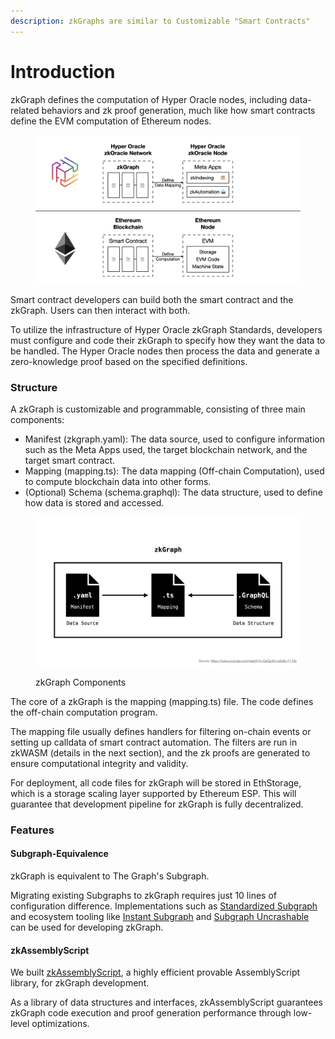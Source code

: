 ```yaml
---
description: zkGraphs are similar to Customizable "Smart Contracts"
---
```


# Introduction

zkGraph defines the computation of Hyper Oracle nodes, including data-related behaviors and zk proof generation, much like how smart contracts define the EVM computation of Ethereum nodes.

<figure><img src="../.gitbook/assets/截屏2023-03-11 下午11.56.32.png" alt=""><figcaption></figcaption></figure>

Smart contract developers can build both the smart contract and the zkGraph. Users can then interact with both.

To utilize the infrastructure of Hyper Oracle zkGraph Standards, developers must configure and code their zkGraph to specify how they want the data to be handled. The Hyper Oracle nodes then process the data and generate a zero-knowledge proof based on the specified definitions.

### Structure

A zkGraph is customizable and programmable, consisting of three main components:

* Manifest (zkgraph.yaml): The data source, used to configure information such as the Meta Apps used, the target blockchain network, and the target smart contract.
* Mapping (mapping.ts): The data mapping (Off-chain Computation), used to compute blockchain data into other forms.
* (Optional) Schema (schema.graphql): The data structure, used to define how data is stored and accessed.

<figure><img src="../.gitbook/assets/截屏2023-03-14 07.24.03.png" alt=""><figcaption><p>zkGraph Components</p></figcaption></figure>

The core of a zkGraph is the mapping (mapping.ts) file. The code defines the off-chain computation program.

The mapping file usually defines handlers for filtering on-chain events or setting up calldata of smart contract automation. The filters are run in zkWASM (details in the next section), and the zk proofs are generated to ensure computational integrity and validity.

For deployment, all code files for zkGraph will be stored in EthStorage, which is a storage scaling layer supported by Ethereum ESP. This will guarantee that development pipeline for zkGraph is fully decentralized.

### Features

#### **Subgraph-Equivalence**

zkGraph is equivalent to The Graph's Subgraph.

Migrating existing Subgraphs to zkGraph requires just 10 lines of configuration difference. Implementations such as [Standardized Subgraph](https://github.com/messari/subgraphs) and ecosystem tooling like [Instant Subgraph](https://docs.goldsky.com/indexing/instant-subgraphs) and [Subgraph Uncrashable](https://thegraph.academy/developers/subgraph-uncrashable/) can be used for developing zkGraph.

#### zkAssemblyScript

We built [zkAssemblyScript](zkgraph-assemblyscript-lib.md), a highly efficient provable AssemblyScript library, for zkGraph development.

As a library of data structures and interfaces, zkAssemblyScript guarantees zkGraph code execution and proof generation performance through low-level optimizations.
